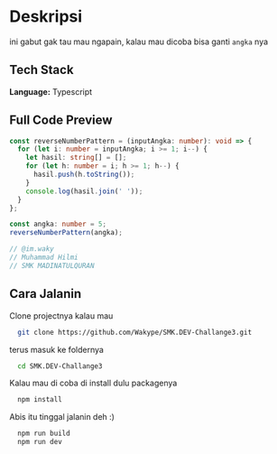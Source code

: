 # Deskripsi

ini gabut gak tau mau ngapain, kalau mau dicoba bisa ganti `angka` nya

## Tech Stack

**Language:** Typescript

## Full Code Preview

```ts
const reverseNumberPattern = (inputAngka: number): void => {
  for (let i: number = inputAngka; i >= 1; i--) {
    let hasil: string[] = [];
    for (let h: number = i; h >= 1; h--) {
      hasil.push(h.toString());
    }
    console.log(hasil.join(' '));
  }
};

const angka: number = 5;
reverseNumberPattern(angka);

// @im.waky
// Muhammad Hilmi
// SMK MADINATULQURAN
```

## Cara Jalanin

Clone projectnya kalau mau

```bash
  git clone https://github.com/Wakype/SMK.DEV-Challange3.git
```

terus masuk ke foldernya

```bash
  cd SMK.DEV-Challange3
```

Kalau mau di coba di install dulu packagenya

```bash
  npm install
```

Abis itu tinggal jalanin deh :)

```bash
  npm run build
  npm run dev
```

